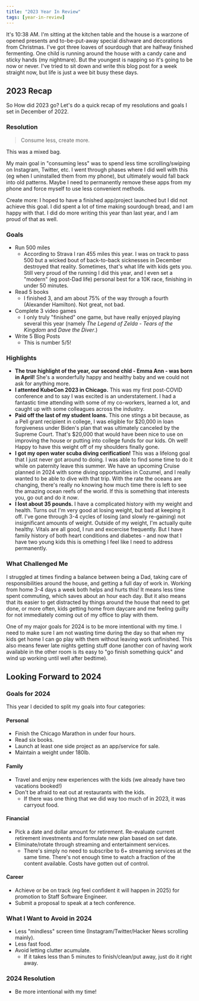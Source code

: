 ```yaml
---
title: "2023 Year In Review"
tags: [year-in-review]
---
```


It's 10:38 AM.
I'm sitting at the kitchen table and the house is a warzone of opened presents and to-be-put-away special dishware and decorations from Christmas.
I've got three loaves of sourdough that are halfway finished fermenting.
One child is running around the house with a candy cane and sticky hands (my nightmare).
But the youngest is napping so it's going to be now or never.
I've tried to sit down and write this blog post for a week straight now, but life is just a wee bit busy these days.

## 2023 Recap

So How did 2023 go? Let's do a quick recap of my resolutions and goals I set in December of 2022.

### Resolution

> Consume less, create more.

This was a mixed bag.

My main goal in "consuming less" was to spend less time scrolling/swiping on Instagram, Twitter, etc.
I went through phases where I did well with this (eg when I uninstalled them from my phone), but ultimately would fall back into old patterns.
Maybe I need to permanently remove these apps from my phone and force myself to use less convenient methods.

Create more: I hoped to have a finished app/project launched but I did not achieve this goal.
I did spent a lot of time making sourdough bread, and I am happy with that.
I did do more writing this year than last year, and I am proud of that as well.

### Goals

- Run 500 miles
  - According to Strava I ran 455 miles this year.
    I was on track to pass 500 but a wicked bout of back-to-back sicknesses in December destroyed that reality.
    Sometimes, that's what life with kids gets you.
    Still very proud of the running I did this year, and I even set a "modern" (eg post-Dad life) personal best for a 10K race, finishing in under 50 minutes.
- Read 5 books
  - I finished 3, and am about 75% of the way through a fourth (Alexander Hamilton). Not great, not bad.
- Complete 3 video games
  - I only truly "finished" one game, but have really enjoyed playing several this year (namely _The Legend of Zelda - Tears of the Kingdom_ and _Dave the Diver_.)
- Write 5 Blog Posts
  - This is number 5/5!

### Highlights

- **The true highlight of the year, our second chld - Emma Ann - was born in April!**
  She's a wonderfully happy and healthy baby and we could not ask for anything more.
- **I attented KubeCon 2023 in Chicago.**
  This was my first post-COVID conference and to say I was excited is an understatement.
  I had a fantastic time attending with some of my co-workers, learned a lot, and caught up with some colleagues across the industry.
- **Paid off the last of my student loans.**
  This one stings a bit because, as a Pell grant recipient in college, I was eligible for $20,000 in loan forgiveness under Biden's plan that was ultimately canceled by the Supreme Court.
  That's $20,000 that would have been nice to use on improving the house or putting into college funds for our kids.
  Oh well!
  Happy to have this weight off of my shoulders finally gone.
- **I got my open water scuba diving cerification!**
  This was a lifelong goal that I just never got around to doing.
  I was able to find some time to do it while on paternity leave this summer.
  We have an upcoming Cruise planned in 2024 with some diving opportunities in Cozumel, and I really wanted to be able to dive with that trip.
  With the rate the oceans are changing, there's really no knowing how much time there is left to see the amazing ocean reefs of the world.
  If this is something that interests you, go out and do it *now*.
- **I lost about 35 pounds.**
  I have a complicated history with my weight and health.
  Turns out I'm very good at losing weight, but bad at keeping it off.
  I've gone through 3-4 cycles of losing (and slowly re-gaining) not insignificant amounts of weight.
  Outside of my weight, I'm actually quite healthy.
  Vitals are all good, I run and excercise frequently.
  But I have family history of both heart conditions and diabetes - and now that I have two young kids this is omething I feel like I need to address permanently.

### What Challenged Me

I struggled at times finding a balance between being a Dad, taking care of responsibilities around the house, and getting a full day of work in. 
Working from home 3-4 days a week both helps and hurts this!
It means less time spent commuting, which saves about an hour each day.
But it also means that its easier to get distracted by things around the house that need to get done, or more often, kids getting home from daycare and me feeling guilty for not immediately coming out of my office to play with them.

One of my major goals for 2024 is to be more intentional with my time.
I need to make sure I am not wasting time during the day so that when my kids get home I can go play with them without leaving work unfinished.
This also means fewer late nights getting stuff done (another con of having work available in the other room is its easy to "go finish something quick" and wind up working until well after bedtime).

## Looking Forward to 2024

### Goals for 2024

This year I decided to split my goals into four categories:

#### Personal

- Finish the Chicago Marathon in under four hours.
- Read six books.
- Launch at least one side project as an app/service for sale.
- Maintain a weight under 180lb.

#### Family

- Travel and enjoy new experiences with the kids (we already have two vacations booked!)
- Don't be afraid to eat out at restaurants with the kids.
  - If there was one thing that we did way too much of in 2023, it was carryout food.

#### Financial

- Pick a date and dollar amount for retirement.
  Re-evaluate current retirement investments and formulate new plan based on set date.
- Eliminate/rotate through streaming and entertainment services.
  - There's simply no need to subscribe to 6+ streaming services at the same time.
    There's not enough time to watch a fraction of the content available.
    Costs have gotten out of control.

#### Career

- Achieve or be on track (eg feel confident it will happen in 2025) for promotion to Staff Software Engineer.
- Submit a proposal to speak at a tech conference.

### What I Want to Avoid in 2024

- Less "mindless" screen time (Instagram/Twitter/Hacker News scrolling mainly).
- Less fast food.
- Avoid letting clutter acumulate.
  - If it takes less than 5 minutes to finish/clean/put away, just do it right away.

### 2024 Resolution

- Be more intentional with my time!
